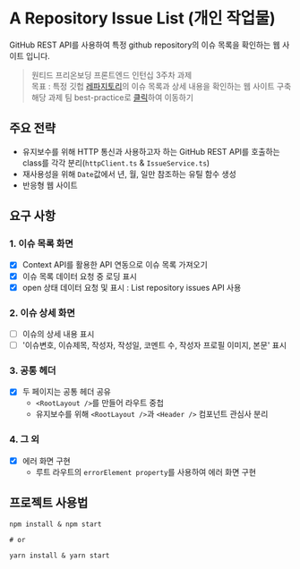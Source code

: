 # A Repository Issue List (개인 작업물)
GitHub REST API를 사용하여 특정 github repository의 이슈 목록을 확인하는 웹 사이트 입니다.

> 원티드 프리온보딩 프론트엔드 인턴십 3주차 과제  
> 목표 : 특정 깃헙 [레파지토리](https://github.com/facebook/react/issues)의 이슈 목록과 상세 내용을 확인하는 웹 사이트 구축  
> 해당 과제 팀 best-practice로 [클릭](https://github.com/wanted-pre-onboarding-11th-team3/pre-onboarding-11th-3-3)하여 이동하기

## 주요 전략
- 유지보수를 위해 HTTP 통신과 사용하고자 하는 GitHub REST API를 호출하는 class를 각각 분리(`httpClient.ts` & `IssueService.ts`)
- 재사용성을 위해 `Date`값에서 년, 월, 일만 참조하는 유틸 함수 생성
- 반응형 웹 사이트

## 요구 사항
### 1. 이슈 목록 화면
- [x] Context API를 활용한 API 연동으로 이슈 목록 가져오기
- [x] 이슈 목록 데이터 요청 중 로딩 표시
- [x] open 상태 데이터 요청 및 표시 : List repository issues API 사용

### 2. 이슈 상세 화면
- [ ] 이슈의 상세 내용 표시
- [ ] '이슈변호, 이슈제목, 작성자, 작성일, 코멘트 수, 작성자 프로필 이미지, 본문' 표시

### 3. 공통 헤더
- [x] 두 페이지는 공통 헤더 공유
  - `<RootLayout />`를 만들어 라우트 중첩
  - 유지보수를 위해 `<RootLayout />`과 `<Header />` 컴포넌트 관심사 분리

### 4. 그 외
- [x] 에러 화면 구현
  - 루트 라우트의 `errorElement property`를 사용하여 에러 화면 구현

## 프로젝트 사용법
```
npm install & npm start

# or

yarn install & yarn start
```
